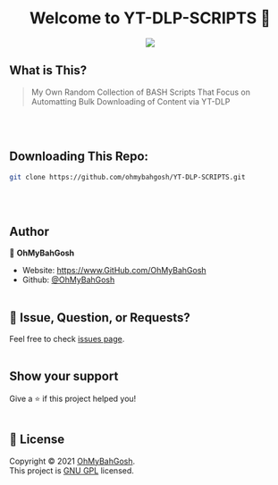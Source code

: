 <h1 align="center">Welcome to YT-DLP-SCRIPTS 👋</h1>
<p align="center">
  <a href="#welcome-to-yt-dlp-scripts-"><img src="https://i.imgur.com/AH4F0yx.gif"></a>
</p>


## What is This?
>My Own Random Collection of BASH Scripts That Focus on Automatting Bulk Downloading of Content via YT-DLP

</br></br>
## Downloading This Repo:

```sh
git clone https://github.com/ohmybahgosh/YT-DLP-SCRIPTS.git
```
</br></br>
## Author

👤 **OhMyBahGosh**

* Website: https://www.GitHub.com/OhMyBahGosh
* Github: [@OhMyBahGosh](https://github.com/OhMyBahGosh)
</br></br>
## 🤝 Issue, Question, or Requests?

Feel free to check [issues page](https://github.com/ohmybahgosh/YT-DLP-SCRIPTS/issues). 
</br></br>
## Show your support

Give a ⭐️ if this project helped you!
</br></br>
## 📝 License

Copyright © 2021 [OhMyBahGosh](https://github.com/OhMyBahGosh).<br />
This project is [GNU GPL](https://www.gnu.org/licenses/gpl-3.0.en.html) licensed.

